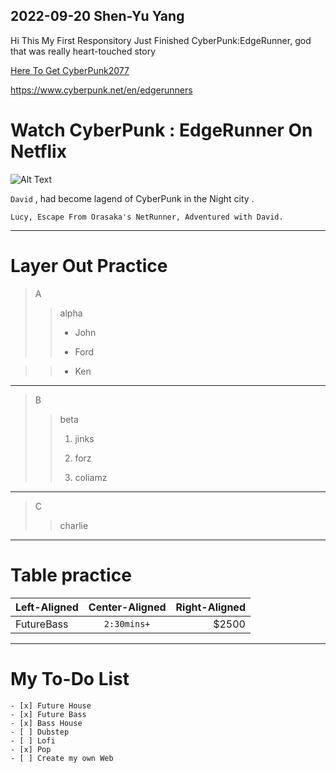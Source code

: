 ## 2022-09-20 Shen-Yu Yang
Hi 
This My First Responsitory
Just Finished CyberPunk:EdgeRunner, god that was really heart-touched story

[Here To Get CyberPunk2077](https://www.cyberpunk.net/en/edgerunners)

<https://www.cyberpunk.net/en/edgerunners>

# **Watch CyberPunk : EdgeRunner On Netflix**

![Alt Text](https://gettotext.com/wp-content/uploads/2022/09/Cyberpunk-2077-is-a-hit-again-on-Steam-and-it.jpg)

`David` , had become lagend of CyberPunk in the Night city .

```
Lucy, Escape From Orasaka's NetRunner, Adventured with David.
```
***
# Layer Out Practice

>A
>>alpha
>>
>>* John
>>
>>* Ford

>>* Ken
---
>B
>>beta
>>
>>1. jinks
>>
>>2. forz
>>
>>3. coliamz
---
>C
>>charlie
***
# Table practice
| Left-Aligned  | Center-Aligned  | Right-Aligned |
| :-------------| :-------------: | -------------:|
| FutureBass | `2:30mins+` | $2500  |
***
# **My To-Do List**

```
- [x] Future House
- [x] Future Bass
- [x] Bass House
- [ ] Dubstep
- [ ] Lofi
- [x] Pop
- [ ] Create my own Web
```



